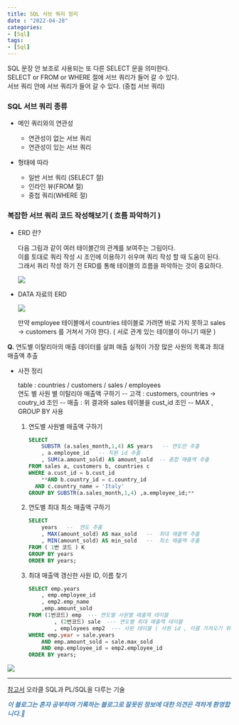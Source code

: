 ```yaml
---
title: SQL 서브 쿼리 정리
date : "2022-04-28"
categories:
- [Sql]
tags: 
- [Sql]
---
```



SQL 문장 안 보조로 사용되는 또 다른 SELECT 문을 의미한다.  
SELECT or FROM or WHERE 절에 서브 쿼리가 들어 갈 수 있다.  
서브 쿼리 안에 서브 쿼리가 들어 갈 수 있다. (중첩 서브 쿼리)  

### SQL 서브 쿼리 종류

- 메인 쿼리와의 연관성
    - 연관성이 없는 서브 쿼리
    - 연관성이 있는 서브 쿼리

- 형태에 따라
    - 일반 서브 쿼리 (SELECT 절)
    - 인라인 뷰(FROM 절)
    - 중첩 쿼리(WHERE 절)

### 복잡한 서브 쿼리 코드 작성해보기 ( 흐름 파악하기 )

- ERD 란?
    
    다음 그림과 같이 여러 테이블간의 관계를 보여주는 그림이다.  
    이를 토대로 쿼리 작성 시 조인에 이용하기 쉬우며 쿼리 작성 할 때 도움이 된다.  
    그래서 쿼리 작성 하기 전 ERD를 통해 테이블의 흐름을 파악하는 것이 중요하다.
    
    ![](/images/sql_sub/Untitled.png)
    
- DATA 자료의 ERD
    
    ![](/images/sql_sub/Untitled%201.png)
    
    만약 employee 테이블에서 countries 테이블로 가려면 바로 가지 못하고 sales → customers 를 거쳐서 가야 한다.  ( 서로 관계 있는 테이블이 아니기 때문 )  
    

  

**Q.** 연도별 이탈리아의 매출 데이터를 살펴 매출 실적이 가장 많은 사원의 목록과 최대 매출액 추출  

- 사전 정리
    
    table : countries / customers / sales / employees  
    연도 별 사원 별 이탈리아 매출액 구하기
    -- 고객 : customers, countries -> coutry_id  조인
    -- 매출 : 위 결과와 sales 테이블을 cust_id 조인
    -- MAX , GROUP BY 사용
    
    1. 연도별 사원별 매출액 구하기
        
        ```sql
        SELECT
        	SUBSTR (a.sales_month,1,4) AS years   -- 연도만 추출
        	, a.employee_id   -- 직원 id 추출
        	, SUM(a.amount_sold) AS amount_sold  -- 총합 매출액 추출
        FROM sales a, customers b, countries c
        WHERE a.cust_id = b.cust_id
        	**AND b.country_id = c.country_id
          AND c.country_name = 'Italy'
        GROUP BY SUBSTR(a.sales_month,1,4) ,a.employee_id;**
        ```
        
    2. 연도별  최대 최소 매출액 구하기
        
        ```sql
        SELECT 
            years   --  연도 추출
            , MAX(amount_sold) AS max_sold   --  최대 매출액 추출
            , MIN(amount_sold) AS min_sold   --  최소 매출액 추출
        FROM ( 1번 코드 ) K
        GROUP BY years
        ORDER BY years;
        ```
        
    3. 최대 매출액 갱신한 사원 ID, 이름 찾기
        
        ```sql
        SELECT emp.years
        	, emp.employee_id
        	, emp2.emp_name
        	,emp.amount_sold
        FROM (1번코드) emp  --- 연도별 사원별 매출액 테이블
        		, (2번코드) sale  --- 연도별 최대 매출액 테이블
        		, employees emp2  --- 사원 테이블 ( 사원 id , 이름 가져오기 위해 )
        WHERE emp.year = sale.years
        	AND emp.amount_sold = sale.max_sold
        	AND emp.employee_id = emp2.employee_id
        ORDER BY years;
        ```
        
    
![](/images/sql_sub/Untitled%202.png)
    
      
    
---
    
[참고서](http://www.kyobobook.co.kr/product/detailViewKor.laf?mallGb=KOR&ejkGb=KOR&barcode=9788966189984) 오라클 SQL과 PL/SQL을 다루는 기술

**_<span style="color:#4682B4;"> 이 블로그는 혼자 공부하며 기록하는 블로그로 잘못된 정보에 대한 의견은 격하게 환영합니다.🤩 </span>_**